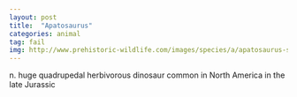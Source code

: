 ```yaml
---
layout: post
title:  "Apatosaurus"
categories: animal
tag: fail
img: http://www.prehistoric-wildlife.com/images/species/a/apatosaurus-size.jpg
---
```

<DIV style="MARGIN: 0px 0px 5px">
<DIV style="MARGIN: 4px 0px">
<DIV style="MARGIN: 4px 0px"><SPAN>n.</SPAN> <SPAN>huge quadrupedal herbivorous dinosaur common in North America in the late Jurassic</SPAN></DIV></DIV></DIV>